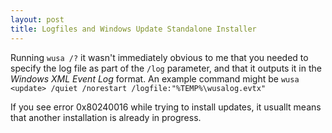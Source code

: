 ```yaml
---
layout: post
title: Logfiles and Windows Update Standalone Installer
---
```


Running `wusa /?` it wasn't immediately obvious to me that you needed to specify the log file as part of the `/log` parameter, and that it outputs it in the _Windows XML Event Log_ format. An example command might be `wusa <update> /quiet /norestart /logfile:"%TEMP%\wusalog.evtx"`

If you see error 0x80240016 while trying to install updates, it usuallt means that another installation is already in progress.
